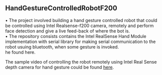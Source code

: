 
## HandGestureControlledRobotF200

•	The project involved building a hand gesture controlled robot that could be controlled using Intel Realsense-f200 camera, remotely and perform face detection and give a live feed-back of where the bot is.<br />
• The repository consists contains the Intel RealSense Hand Module implementation with serial library for making serial communication to the robot usuing bluetooth, when some gesture is invoked.<br />he found here.<br />

The sample video of controlling the robot remotely using Intel Real Sense depth camera for hand gesture could be found [here](https://drive.google.com/a/iitgn.ac.in/file/d/1ooGK0FUm74718BzPE_72XB8tIKeINtKq/view?usp=sharing).

